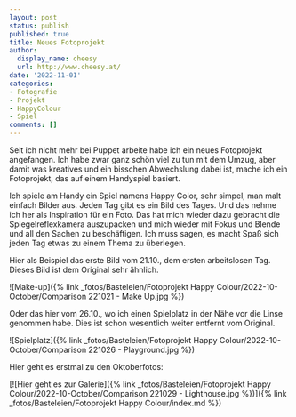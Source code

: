 ```yaml
---
layout: post
status: publish
published: true
title: Neues Fotoprojekt
author:
  display_name: cheesy
  url: http://www.cheesy.at/
date: '2022-11-01'
categories:
- Fotografie
- Projekt
- HappyColour
- Spiel
comments: []
---
```

Seit ich nicht mehr bei Puppet arbeite habe ich ein neues Fotoprojekt angefangen. Ich habe zwar ganz schön viel zu tun mit dem Umzug, aber damit was kreatives und ein bisschen Abwechslung dabei ist, mache ich ein Fotoprojekt, das auf einem Handyspiel basiert.

Ich spiele am Handy ein Spiel namens Happy Color, sehr simpel, man malt einfach Bilder aus. Jeden Tag gibt es ein Bild des Tages. Und das nehme ich her als Inspiration für ein Foto. Das hat mich wieder dazu gebracht die Spiegelreflexkamera auszupacken und mich wieder mit Fokus und Blende und all den Sachen zu beschäftigen. Ich muss sagen, es macht Spaß sich jeden Tag etwas zu einem Thema zu überlegen.

Hier als Beispiel das erste Bild vom 21.10., dem ersten arbeitslosen Tag. Dieses Bild ist dem Original sehr ähnlich.

![Make-up]({% link _fotos/Basteleien/Fotoprojekt Happy Colour/2022-10-October/Comparison 221021 - Make Up.jpg %})

Oder das hier vom 26.10., wo ich einen Spielplatz in der Nähe vor die Linse genommen habe. Dies ist schon wesentlich weiter entfernt vom Original.

![Spielplatz]({% link _fotos/Basteleien/Fotoprojekt Happy Colour/2022-10-October/Comparison 221026 - Playground.jpg %})

Hier geht es erstmal zu den Oktoberfotos:

[![Hier geht es zur Galerie]({% link _fotos/Basteleien/Fotoprojekt Happy Colour/2022-10-October/Comparison 221029 - Lighthouse.jpg %})]({% link _fotos/Basteleien/Fotoprojekt Happy Colour/index.md %})
